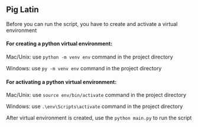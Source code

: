 ## Pig Latin

Before you can run the script, you have to create and activate a virtual environment

#### For creating a python virtual environment:

Mac/Unix: use `python -m venv env` command in the project directory

Windows: use `py -m venv env` command in the project directory

#### For activating a python virtual environment:

Mac/Unix: use `source env/bin/activate` command in the project directory

Windows: use `.\env\Scripts\activate` command in the project directory

After virtual environment is created, use the `python main.py` to run the script
